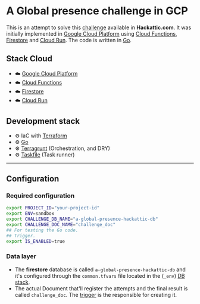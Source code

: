 # A Global presence challenge in GCP
This is an attempt to solve this [challenge](https://hackattic.com/challenges/a_global_presence) available in **Hackattic.com**. It was initially implemented in [Google Cloud Platform](https://cloud.google.com/) using [Cloud Functions](https://cloud.google.com/functions), [Firestore](https://cloud.google.com/firestore) and [Cloud Run](https://cloud.google.com/run). The code is written in [Go](https://golang.org/).

## Stack Cloud
- ☁️ [Google Cloud Platform](https://cloud.google.com/)
- ☁️ [Cloud Functions](https://cloud.google.com/functions)
- ☁️ [Firestore](https://cloud.google.com/firestore)
- ☁️ [Cloud Run](https://cloud.google.com/run)

## Development stack
- ⚙️ IaC with [Terraform](https://www.terraform.io/)
- ⚙️ [Go](https://golang.org/)
- ⚙️ [Terragrunt](https://terragrunt.gruntwork.io/) (Orchestration, and DRY)
- ⚙️ [Taskfile](https://taskfile.dev/#/) (Task runner)

---
## Configuration
### Required configuration
```bash
export PROJECT_ID="your-project-id"
export ENV=sandbox
export CHALLENGE_DB_NAME="a-global-presence-hackattic-db"
export CHALLENGE_DOC_NAME="challenge_doc"
## For testing the Go code.
## Trigger.
export IS_ENABLED=true

```
### Data layer
* The **firestore** database is called `a-global-presence-hackattic-db` and it's configured through the `common.tfvars` file located in the (`_env`) [DB stack](infra/terraform/stacks/db/hackattic).
* The actual Document that'll register the attempts and the final result is called `challenge_doc`. The [trigger](infra/terraform/stacks/cloud-function/trigger) is the responsible for creating it.
